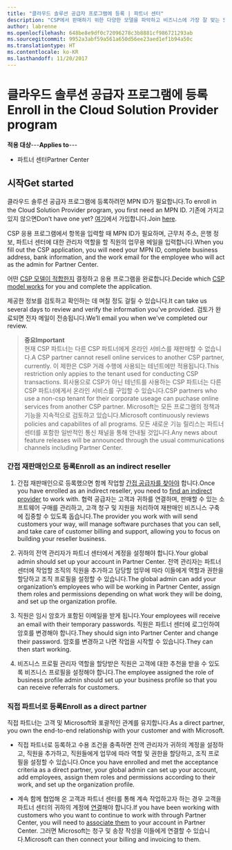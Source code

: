 ```yaml
---
title: "클라우드 솔루션 공급자 프로그램에 등록 | 파트너 센터"
description: "CSP에서 판매하기 위한 다양한 모델을 파악하고 비즈니스에 가장 잘 맞는 모델 결정"
author: labrenne
ms.openlocfilehash: 648be8e9df0c72096278c3b8881cf986721293ab
ms.sourcegitcommit: 9952a3abf59a561a650d56ee23aed1ef1b94a50c
ms.translationtype: HT
ms.contentlocale: ko-KR
ms.lasthandoff: 11/20/2017
---
```

# <a name="enroll-in-the-cloud-solution-provider-program"></a><span data-ttu-id="df978-103">클라우드 솔루션 공급자 프로그램에 등록</span><span class="sxs-lookup"><span data-stu-id="df978-103">Enroll in the Cloud Solution Provider program</span></span>

<span data-ttu-id="df978-104">**적용 대상**---</span><span class="sxs-lookup"><span data-stu-id="df978-104">**Applies to**---</span></span>

-  <span data-ttu-id="df978-105">파트너 센터</span><span class="sxs-lookup"><span data-stu-id="df978-105">Partner Center</span></span>


## <a name="get-started"></a><span data-ttu-id="df978-106">시작</span><span class="sxs-lookup"><span data-stu-id="df978-106">Get started</span></span>

<span data-ttu-id="df978-107">클라우드 솔루션 공급자 프로그램에 등록하려먼 MPN ID가 필요합니다.</span><span class="sxs-lookup"><span data-stu-id="df978-107">To enroll in the Cloud Solution Provider program, you first need an MPN ID.</span></span> <span data-ttu-id="df978-108">기존에 가지고 있지 않으면</span><span class="sxs-lookup"><span data-stu-id="df978-108">Don’t have one yet?</span></span> <span data-ttu-id="df978-109">[여기](https://epe.mspartner.microsoft.com/EPE/portal/en-US?partnerid=)에서 가입합니다.</span><span class="sxs-lookup"><span data-stu-id="df978-109">Join [here](https://epe.mspartner.microsoft.com/EPE/portal/en-US?partnerid=).</span></span>

<span data-ttu-id="df978-110">CSP 응용 프로그램에서 항목을 입력할 때 MPN ID가 필요하며, 근무처 주소, 은행 정보, 파트너 센터에 대한 관리자 역할을 할 직원의 업무용 메일을 입력합니다.</span><span class="sxs-lookup"><span data-stu-id="df978-110">When you fill out the CSP application, you will need your MPN ID, complete business address, bank information, and the work email for the employee who will act as the admin for Partner Center.</span></span>

<span data-ttu-id="df978-111">어떤 [CSP 모델이 적합한지](http://partner-l1.microsoft.com/cloud-solution-provider-direct-or-indirect.html?ocid=cx-pcprograms-cspprogram-tellusmorebusiness) 결정하고 응용 프로그램을 완료합니다.</span><span class="sxs-lookup"><span data-stu-id="df978-111">Decide which [CSP model works](http://partner-l1.microsoft.com/cloud-solution-provider-direct-or-indirect.html?ocid=cx-pcprograms-cspprogram-tellusmorebusiness) for you and complete the application.</span></span> 

<span data-ttu-id="df978-112">제공한 정보를 검토하고 확인하는 데 며칠 정도 걸릴 수 있습니다.</span><span class="sxs-lookup"><span data-stu-id="df978-112">It can take us several days to review and verify the information you’ve provided.</span></span> <span data-ttu-id="df978-113">검토가 완료되면 전자 메일이 전송됩니다.</span><span class="sxs-lookup"><span data-stu-id="df978-113">We’ll email you when we’ve completed our review.</span></span>

>**<span data-ttu-id="df978-114">중요</span><span class="sxs-lookup"><span data-stu-id="df978-114">Important</span></span>**<br> <span data-ttu-id="df978-115">현재 CSP 파트너는 다른 CSP 파트너에게 온라인 서비스를 재판매할 수 없습니다.</span><span class="sxs-lookup"><span data-stu-id="df978-115">A CSP partner cannot resell online services to another CSP partner, currently.</span></span> <span data-ttu-id="df978-116">이 제한은 CSP 거래 수행에 사용되는 테넌트에만 적용됩니다.</span><span class="sxs-lookup"><span data-stu-id="df978-116">This restriction only appies to the tenant used for conducting CSP transactions.</span></span> <span data-ttu-id="df978-117">회사용으로 CSP가 아닌 테넌트를 사용하는 CSP 파트너는 다른 CSP 파트너에게서 온라인 서비스를 구입할 수 있습니다.</span><span class="sxs-lookup"><span data-stu-id="df978-117">CSP partners who use a non-csp tenant for their corporate useage can puchase online services from another CSP partner.</span></span> <span data-ttu-id="df978-118">Microsoft는 모든 프로그램의 정책과 기능을 지속적으로 검토하고 있습니다.</span><span class="sxs-lookup"><span data-stu-id="df978-118">Microsoft continuously reviews policies and capabilites of all programs.</span></span> <span data-ttu-id="df978-119">모든 새로운 기능 릴리스는 파트너 센터를 포함한 일반적인 통신 채널을 통해 안내될 것입니다.</span><span class="sxs-lookup"><span data-stu-id="df978-119">Any news about feature releases will be announced through the usual communications channels including Partner Center.</span></span>

### <a name="enroll-as-an-indirect-reseller"></a><span data-ttu-id="df978-120">간접 재판매인으로 등록</span><span class="sxs-lookup"><span data-stu-id="df978-120">Enroll as an indirect reseller</span></span>

1. <span data-ttu-id="df978-121">간접 재판매인으로 등록했으면 함께 작업할 [간접 공급자를 찾아야](https://partnercenter.microsoft.com/partner/find-a-provider) 합니다.</span><span class="sxs-lookup"><span data-stu-id="df978-121">Once you have enrolled as an indirect reseller, you need to [find an indirect provider](https://partnercenter.microsoft.com/partner/find-a-provider) to work with.</span></span> <span data-ttu-id="df978-122">협력 공급자는 고객과 귀하를 연결하며, 판매할 수 있는 소프트웨어 구매를 관리하고, 고객 청구 및 지원을 처리하여 재판매인 비즈니스 구축에 집중할 수 있도록 돕습니다.</span><span class="sxs-lookup"><span data-stu-id="df978-122">The provider you work with will send customers your way, will manage software purchases that you can sell, and take care of customer billing and support, allowing you to focus on building your reseller business.</span></span>

2. <span data-ttu-id="df978-123">귀하의 전역 관리자가 파트너 센터에서 계정을 설정해야 합니다.</span><span class="sxs-lookup"><span data-stu-id="df978-123">Your global admin should set up your account in Partner Center.</span></span> <span data-ttu-id="df978-124">전역 관리자는 파트너 센터에 작업할 조직의 직원을 추가하고 담당할 업무에 따라 이들에게 역할과 권한을 할당하고 조직 프로필을 설정할 수 있습니다.</span><span class="sxs-lookup"><span data-stu-id="df978-124">The global admin can add your organization’s employees who will be working in Partner Center, assign them roles and permissions depending on what work they will be doing, and set up the organization profile.</span></span>

3. <span data-ttu-id="df978-125">직원은 임시 암호가 포함된 이메일을 받게 됩니다.</span><span class="sxs-lookup"><span data-stu-id="df978-125">Your employees will receive an email with their temporary passwords.</span></span> <span data-ttu-id="df978-126">직원은 파트너 센터에 로그인하여 암호를 변경해야 합니다.</span><span class="sxs-lookup"><span data-stu-id="df978-126">They should sign into Partner Center and change their password.</span></span> <span data-ttu-id="df978-127">암호를 변경하고 나면 작업을 시작할 수 있습니다.</span><span class="sxs-lookup"><span data-stu-id="df978-127">They can then start working.</span></span>

4. <span data-ttu-id="df978-128">비즈니스 프로필 관리자 역할을 할당받은 직원은 고객에 대한 추천을 받을 수 있도록 비즈니스 프로필을 설정해야 합니다.</span><span class="sxs-lookup"><span data-stu-id="df978-128">The employee assigned the role of business profile admin should set up your business profile so that you can receive referrals for customers.</span></span>

### <a name="enroll-as-a-direct-partner"></a><span data-ttu-id="df978-129">직접 파트너로 등록</span><span class="sxs-lookup"><span data-stu-id="df978-129">Enroll as a direct partner</span></span>

<span data-ttu-id="df978-130">직접 파트너는 고객 및 Microsoft와 포괄적인 관계를 유지합니다.</span><span class="sxs-lookup"><span data-stu-id="df978-130">As a direct partner, you own the end-to-end relationship with your customer and with Microsoft.</span></span>

- <span data-ttu-id="df978-131">직접 파트너로 등록하고 수용 조건을 충족하면 전역 관리자가 귀하의 계정을 설정하고, 직원을 추가하고, 직원들에게 업무에 따라 역할 및 권한을 할당하고, 조직 프로필을 설정할 수 있습니다.</span><span class="sxs-lookup"><span data-stu-id="df978-131">Once you have enrolled and met the acceptance criteria as a direct partner, your global admin can set up your account, add employees, assign them roles and permissions according to their work, and set up the organization profile.</span></span> 

- <span data-ttu-id="df978-132">계속 함께 협업해 온 고객과 파트너 센터를 통해 계속 작업하고자 하는 경우 고객을 파트너 센터의 귀하의 계정에 [연결](request-a-relationship-with-a-customer.md)해야 합니다.</span><span class="sxs-lookup"><span data-stu-id="df978-132">If you have been working with customers who you want to continue to work with through Partner Center, you will need to [associate them](request-a-relationship-with-a-customer.md) to your account in Partner Center.</span></span>  <span data-ttu-id="df978-133">그러면 Microsoft는 청구 및 송장 작성을 이들에게 연결할 수 있습니다.</span><span class="sxs-lookup"><span data-stu-id="df978-133">Microsoft can then connect your billing and invoicing to them.</span></span> 






